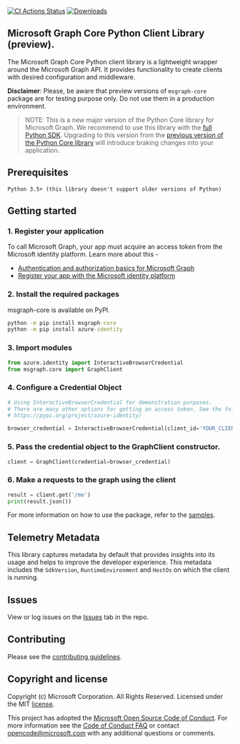 [![CI Actions Status](https://github.com/microsoftgraph/msgraph-sdk-python-core/workflows/msgraph-sdk-python-core/badge.svg)](https://github.com/microsoftgraph/msgraph-sdk-python-core/actions)
[![Downloads](https://pepy.tech/badge/msgraph-core)](https://pepy.tech/project/msgraph-core)
## Microsoft Graph Core Python Client Library (preview).

The Microsoft Graph Core Python client library is a lightweight wrapper around the Microsoft Graph API. It provides functionality to create clients with desired configuration and middleware.

**Disclaimer**: Please, be aware that preview versions of `msgraph-core` package are for testing purpose only. Do not use them in a production environment.

> NOTE:
> This is a new major version of the Python Core library for Microsoft Graph. We recommend to use this library with the [full Python SDK](https://github.com/microsoftgraph/msgraph-sdk-python).
> Upgrading to this version from the [previous version of the Python Core library](https://pypi.org/project/msgraph-core/0.2.2/) will introduce braking changes into your application.

## Prerequisites

    Python 3.5+ (this library doesn't support older versions of Python)

## Getting started

### 1. Register your application

To call Microsoft Graph, your app must acquire an access token from the Microsoft identity platform. Learn more about this -

-   [Authentication and authorization basics for Microsoft Graph](https://docs.microsoft.com/en-us/graph/auth/auth-concepts)
-   [Register your app with the Microsoft identity platform](https://docs.microsoft.com/en-us/graph/auth-register-app-v2)


### 2. Install the required packages

msgraph-core is available on PyPI.

```cmd
python -m pip install msgraph-core
python -m pip install azure-identity
```

### 3. Import modules

```python
from azure.identity import InteractiveBrowserCredential
from msgraph.core import GraphClient
```

### 4. Configure a Credential Object

```python
# Using InteractiveBrowserCredential for demonstration purposes.
# There are many other options for getting an access token. See the following for more information.
# https://pypi.org/project/azure-identity/

browser_credential = InteractiveBrowserCredential(client_id='YOUR_CLIENT_ID')
```

### 5. Pass the credential object to the GraphClient constructor.

```python
client = GraphClient(credential=browser_credential)
```

### 6. Make a requests to the graph using the client

```python
result = client.get('/me')
print(result.json())
```

For more information on how to use the package, refer to the [samples](https://github.com/microsoftgraph/msgraph-sdk-python-core/tree/dev/samples).


## Telemetry Metadata

This library captures metadata by default that provides insights into its usage and helps to improve the developer experience. This metadata includes the `SdkVersion`, `RuntimeEnvironment` and `HostOs` on which the client is running.

## Issues

View or log issues on the [Issues](https://github.com/microsoftgraph/msgraph-sdk-python-core/issues) tab in the repo.

## Contributing

Please see the [contributing guidelines](CONTRIBUTING.rst).

## Copyright and license

Copyright (c) Microsoft Corporation. All Rights Reserved. Licensed under the MIT [license](LICENSE).

This project has adopted the [Microsoft Open Source Code of Conduct](https://opensource.microsoft.com/codeofconduct/). For more information see the [Code of Conduct FAQ](https://opensource.microsoft.com/codeofconduct/faq/) or contact [opencode@microsoft.com](mailto:opencode@microsoft.com) with any additional questions or comments.


